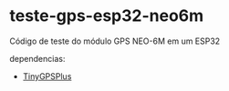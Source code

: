 # teste-gps-esp32-neo6m
Código de teste do módulo GPS NEO-6M em um ESP32

dependencias:
- [TinyGPSPlus](https://github.com/mikalhart/TinyGPSPlus)
